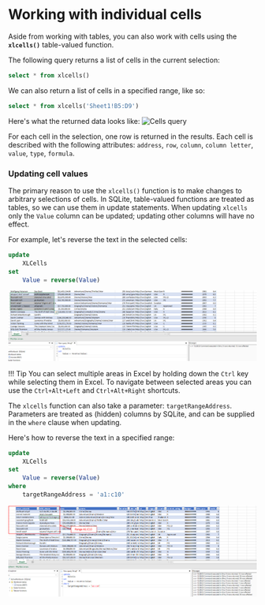 # Working with individual cells

Aside from working with tables, you can also work with cells using the **`xlcells()`** table-valued function.

The following query returns a list of cells in the current selection:
```sql
select * from xlcells()
``` 
We can also return a list of cells in a specified range, like so:
``` sql
select * from xlcells('Sheet1!B5:D9')
```
Here's what the returned data looks like:
![Cells query](https://i.imgur.com/iHcra7e.png)

For each cell in the selection, one row is returned in the results. Each cell is described with the following attributes: `address`, `row`, `column`, `column letter`, `value`, `type`, `formula`.

### Updating cell values

The primary reason to use the `xlcells()` function is to make changes to arbitrary selections of cells. In SQLite, table-valued functions are treated as tables, so we can use them in update statements. When updating `xlcells` only the `Value` column can be updated; updating other columns will have no effect. 

For example, let's reverse the text in the selected cells:
``` SQL
update
	XLCells
set
	Value = reverse(Value)
```
![Update selected cells](../images/cells_update1.png)

!!! Tip
	You can select multiple areas in Excel by holding down the `Ctrl` key while selecting them in Excel. To navigate between selected areas you can use the `Ctrl+Alt+Left` and `Ctrl+Alt+Right` shortcuts.

The `xlcells` function can also take a parameter: `targetRangeAddress`. Parameters are treated as (hidden) columns by SQLite, and can be supplied in the `where` clause when updating.

Here's how to reverse the text in a specified range:
```SQL
update
	XLCells
set
	Value = reverse(Value)
where
	targetRangeAddress = 'a1:c10'
``` 
![Update selected cells](../images/cells_update2.png)

